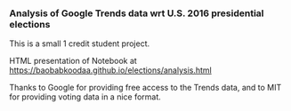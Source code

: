### Analysis of Google Trends data wrt U.S. 2016 presidential elections

This is a small 1 credit student project.

HTML presentation of Notebook at https://baobabkoodaa.github.io/elections/analysis.html

Thanks to Google for providing free access to the Trends data, and to MIT for providing voting data in a nice format.
